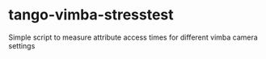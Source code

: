 # tango-vimba-stresstest
Simple script to measure attribute access times for different vimba camera settings
